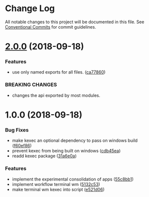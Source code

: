 # Change Log

All notable changes to this project will be documented in this file.
See [Conventional Commits](https://conventionalcommits.org) for commit guidelines.

<a name="2.0.0"></a>
# [2.0.0](https://github.com/havardh/workflow/compare/workflow-wm-terminal@1.0.0...workflow-wm-terminal@2.0.0) (2018-09-18)


### Features

* use only named exports for all files. ([ca77860](https://github.com/havardh/workflow/commit/ca77860))


### BREAKING CHANGES

* changes the api exported by most modules.





<a name="1.0.0"></a>
# 1.0.0 (2018-09-18)


### Bug Fixes

* make kexec an optional dependency to pass on windows build ([f60ef86](https://github.com/havardh/workflow/commit/f60ef86))
* prevent kexec from being built on windows ([cdb45ea](https://github.com/havardh/workflow/commit/cdb45ea))
* readd kexec package ([31a6e0a](https://github.com/havardh/workflow/commit/31a6e0a))


### Features

* implement the experimental consolidation of apps ([55c8bb1](https://github.com/havardh/workflow/commit/55c8bb1))
* implement workflow terminal wm ([5132c53](https://github.com/havardh/workflow/commit/5132c53))
* make terminal wm kexec into script ([e521d06](https://github.com/havardh/workflow/commit/e521d06))
